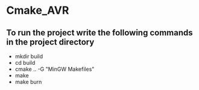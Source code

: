 # Cmake_AVR

## To run the project write the following commands in the project directory

- mkdir build
- cd build
- cmake .. -G "MinGW Makefiles"
- make
- make burn